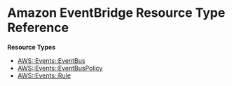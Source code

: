 # Amazon EventBridge Resource Type Reference<a name="AWS_Events"></a>

**Resource Types**
+ [AWS::Events::EventBus](aws-resource-events-eventbus.md)
+ [AWS::Events::EventBusPolicy](aws-resource-events-eventbuspolicy.md)
+ [AWS::Events::Rule](aws-resource-events-rule.md)